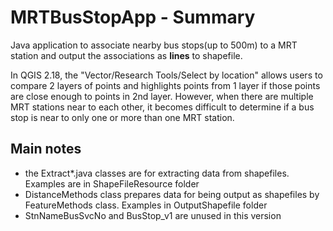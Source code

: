 # MRTBusStopApp - Summary

Java application to associate nearby bus stops(up to 500m) to a MRT station and output the associations as **lines** to shapefile. 

In QGIS 2.18, the "Vector/Research Tools/Select by location" allows users to compare 2 layers of points and highlights points from 1 layer if those points are close enough to points in 2nd layer. However, when there are multiple MRT stations near to each other, it becomes difficult to determine if a bus stop is near to only one or more than one MRT station.

## Main notes

- the Extract*.java classes are for extracting data from shapefiles. Examples are in ShapeFileResource folder
- DistanceMethods class prepares data for being output as shapefiles by FeatureMethods class. Examples in OutputShapefile folder
- StnNameBusSvcNo and BusStop_v1 are unused in this version
